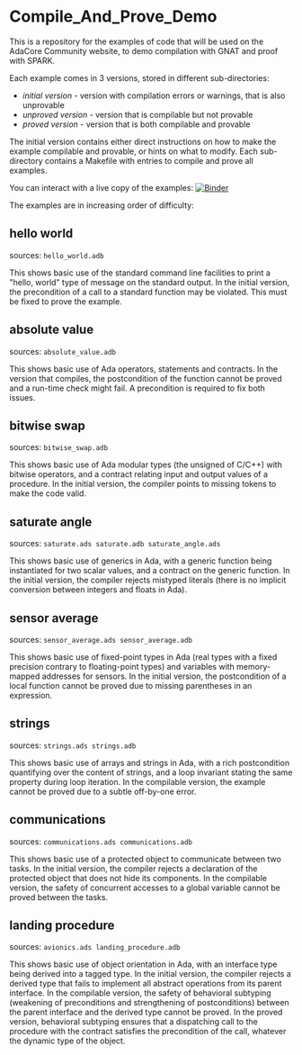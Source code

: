 # Compile_And_Prove_Demo

This is a repository for the examples of code that will be used on the AdaCore
Community website, to demo compilation with GNAT and proof with SPARK.

Each example comes in 3 versions, stored in different sub-directories:

* *initial version* - version with compilation errors or warnings, that is also
  unprovable
* *unproved version* - version that is compilable but not provable
* *proved version* - version that is both compilable and provable

The initial version contains either direct instructions on how to make the
example compilable and provable, or hints on what to modify. Each sub-directory
contains a Makefile with entries to compile and prove all examples.

You can interact with a live copy of the examples:
[![Binder](https://mybinder.org/badge.svg)](https://mybinder.org/v2/gh/quinot/Compile_And_Prove_Demo/topic/binderify)

The examples are in increasing order of difficulty:

## hello world

sources: `hello_world.adb`

This shows basic use of the standard command line facilities to print a "hello,
world" type of message on the standard output. In the initial version, the
precondition of a call to a standard function may be violated. This must be
fixed to prove the example.

## absolute value

sources: `absolute_value.adb`

This shows basic use of Ada operators, statements and contracts. In the version
that compiles, the postcondition of the function cannot be proved and a
run-time check might fail. A precondition is required to fix both issues.

## bitwise swap

sources: `bitwise_swap.adb`

This shows basic use of Ada modular types (the unsigned of C/C++) with bitwise
operators, and a contract relating input and output values of a procedure. In
the initial version, the compiler points to missing tokens to make the code
valid.

## saturate angle

sources: `saturate.ads saturate.adb saturate_angle.ads`

This shows basic use of generics in Ada, with a generic function being
instantiated for two scalar values, and a contract on the generic function. In
the initial version, the compiler rejects mistyped literals (there is no
implicit conversion between integers and floats in Ada).

## sensor average

sources: `sensor_average.ads sensor_average.adb`

This shows basic use of fixed-point types in Ada (real types with a fixed
precision contrary to floating-point types) and variables with memory-mapped
addresses for sensors. In the initial version, the postcondition of a local
function cannot be proved due to missing parentheses in an expression.

## strings

sources: `strings.ads strings.adb`

This shows basic use of arrays and strings in Ada, with a rich postcondition
quantifying over the content of strings, and a loop invariant stating the same
property during loop iteration. In the compilable version, the example cannot
be proved due to a subtle off-by-one error.

## communications

sources: `communications.ads communications.adb`

This shows basic use of a protected object to communicate between two tasks. In
the initial version, the compiler rejects a declaration of the protected object
that does not hide its components. In the compilable version, the safety of
concurrent accesses to a global variable cannot be proved between the tasks.

## landing procedure

sources: `avionics.ads landing_procedure.adb`

This shows basic use of object orientation in Ada, with an interface type being
derived into a tagged type. In the initial version, the compiler rejects a
derived type that fails to implement all abstract operations from its parent
interface. In the compilable version, the safety of behavioral subtyping
(weakening of preconditions and strengthening of postconditions) between the
parent interface and the derived type cannot be proved. In the proved version,
behavioral subtyping ensures that a dispatching call to the procedure with the
contract satisfies the precondition of the call, whatever the dynamic type of
the object.
